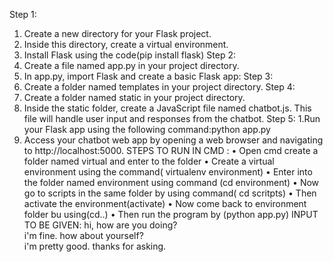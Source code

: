 Step 1: 
1. Create a new directory for your Flask project.
 2. Inside this directory, create a virtual environment.	
3. Install Flask using the code(pip install flask)
Step 2:
1. Create a file named app.py in your project directory.
2. In app.py, import Flask and create a basic Flask app:
Step 3:
1. Create a folder named templates in your project directory.
Step 4: 
1. Create a folder named static in your project directory.
2. Inside the static folder, create a JavaScript file named chatbot.js. This file will  handle user input and responses from the chatbot.
Step 5: 
1.Run your Flask app using the following command:python app.py
2. Access your chatbot web app by opening a web browser and navigating to http://localhost:5000.
STEPS TO RUN IN CMD :
•	Open cmd create a folder named virtual and enter to the folder
•	Create a virtual environment using the command( virtualenv environment)
•	Enter into the folder named environment using command (cd environment)
•	Now go to scripts in the same folder by using command( cd scritpts)
•	Then activate the environment(activate)
•	Now come back to environment folder bu using(cd..)
•	Then run the program by (python app.py)
INPUT TO BE GIVEN:
hi, how are you doing?	
i'm fine. how about yourself?	
i'm pretty good. thanks for asking.	
